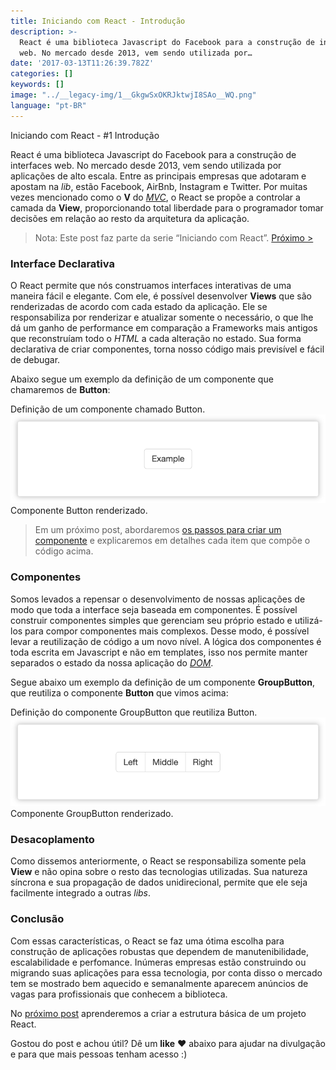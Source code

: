 ```yaml
---
title: Iniciando com React - Introdução
description: >-
  React é uma biblioteca Javascript do Facebook para a construção de interfaces
  web. No mercado desde 2013, vem sendo utilizada por…
date: '2017-03-13T11:26:39.782Z'
categories: []
keywords: []
image: "../__legacy-img/1__GkgwSxOKRJktwjI8SAo__WQ.png"
language: "pt-BR"
---
```


Iniciando com React - #1 Introdução

React é uma biblioteca Javascript do Facebook para a construção de interfaces web. No mercado desde 2013, vem sendo utilizada por aplicações de alto escala. Entre as principais empresas que adotaram e apostam na _lib_, estão Facebook, AirBnb, Instagram e Twitter. Por muitas vezes mencionado como o **V** do [_MVC_](https://pt.wikipedia.org/wiki/MVC), o React se propõe a controlar a camada da **View**, proporcionando total liberdade para o programador tomar decisões em relação ao resto da arquitetura da aplicação.

> Nota: Este post faz parte da serie “Iniciando com React”.
> [Próximo >](https://medium.com/@viniciusdacal/iniciando-com-react-2-criando-a-estrutura-do-projeto-2c3b0f8e9f9)

### Interface Declarativa

O React permite que nós construamos interfaces interativas de uma maneira fácil e elegante. Com ele, é possível desenvolver **Views** que são renderizadas de acordo com cada estado da aplicação. Ele se responsabiliza por renderizar e atualizar somente o necessário, o que lhe dá um ganho de performance em comparação a Frameworks mais antigos que reconstruíam todo o _HTML_ a cada alteração no estado. Sua forma declarativa de criar componentes, torna nosso código mais previsível e fácil de debugar.

Abaixo segue um exemplo da definição de um componente que chamaremos de **Button**:

Definição de um componente chamado Button.
![Componente Button renderizado.](../__legacy-img/1__3Q2z7pDtYByN2CIl0QCAEQ.png)
Componente Button renderizado.

> Em um próximo post, abordaremos [os passos para criar um componente](https://blog.coderockr.com/iniciando-com-react-3-criando-componentes-97f7023ca5ab) e explicaremos em detalhes cada item que compõe o código acima.

### Componentes

Somos levados a repensar o desenvolvimento de nossas aplicações de modo que toda a interface seja baseada em componentes. É possível construir componentes simples que gerenciam seu próprio estado e utilizá-los para compor componentes mais complexos. Desse modo, é possível levar a reutilização de código a um novo nível. A lógica dos componentes é toda escrita em Javascript e não em templates, isso nos permite manter separados o estado da nossa aplicação do [_DOM_](https://developer.mozilla.org/pt-BR/docs/DOM/Referencia_do_DOM).

Segue abaixo um exemplo da definição de um componente **GroupButton**, que reutiliza o componente **Button** que vimos acima:

Definição do componente GroupButton que reutiliza Button.
![Componente GroupButton renderizado.](../__legacy-img/1__fF3gVcC__INGvPhieNoGA3A.png)
Componente GroupButton renderizado.

### Desacoplamento

Como dissemos anteriormente, o React se responsabiliza somente pela **View** e não opina sobre o resto das tecnologias utilizadas. Sua natureza síncrona e sua propagação de dados unidirecional, permite que ele seja facilmente integrado a outras _libs_.

### Conclusão

Com essas características, o React se faz uma ótima escolha para construção de aplicações robustas que dependem de manutenibilidade, escalabilidade e perfomance. Inúmeras empresas estão construindo ou migrando suas aplicações para essa tecnologia, por conta disso o mercado tem se mostrado bem aquecido e semanalmente aparecem anúncios de vagas para profissionais que conhecem a biblioteca.

No [próximo post](https://blog.coderockr.com/iniciando-com-react-2-criando-a-estrutura-do-projeto-2c3b0f8e9f9) aprenderemos a criar a estrutura básica de um projeto React.

Gostou do post e achou útil? Dê um **like** ❤️ abaixo para ajudar na divulgação e para que mais pessoas tenham acesso :)
